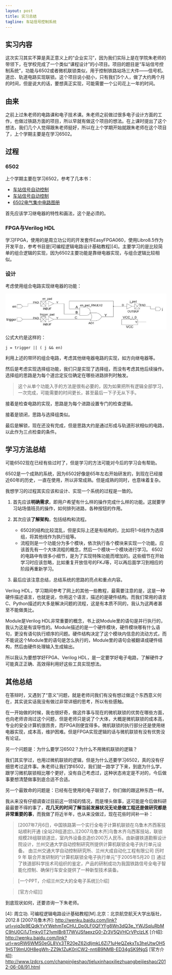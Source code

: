 ```yaml
---
layout: post
title: 实习总结
tagline: 车站信号控制系统
---
```


## 实习内容
这次实习其实不算是真正意义上的“企业实习”，因为我们实际上是在学院朱老师的带领下，在学校完成了一个类似“课程设计”的小项目。项目的题目是“车站信号控制系统”，功能与6502或者微机联锁类似，用于控制铁路站场三大件——信号机、道岔、轨道电路实现联锁。这个项目说小挺小，只有我们5个人，做了大约两个月的时间，但是说大的话，要想真正实现，可能需要一个公司花上一年的时间。

## 由来
之前上过朱老师的电路课和电子技术课。朱老师之前做过很多电子设计方面的工作，也做过铁路方面的项目，所以早就有做这个项目的想法。在上课时提出了这个想法，我们几个人觉得跟朱老师挺好，所以在上个学期开始就跟朱老师在这个项目了，上个学期主要是在学习6502。

## 过程

### 6502
上个学期主要在学习6502，参考了几本书：

- [车站信号自动控制][1]
- [车站信号自动控制][2]
- [6502电气集中电路图册][3]

首先应该学习继电器的特性和画法，这个是必须的。

### FPGA与Verilog HDL
学习FPGA，使用的是周立功公司的开发套件EasyFPGA060，使用Libro8.5作为开发平台，参考书目是[可编程逻辑电路设计基础教程][4]。主要学习的是比较简单的组合逻辑的实现，因为6502主要功能是靠继电器实现，与组合逻辑比较相似。

### 设计
考虑使用组合电路实现继电器的功能：

<img src="/assets/images/Summary-of-internship/relay.jpg" align="center" />

公式大约是这样的：
	
	j = trigger || ( j && en)

利用上述的带环的组合电路，考虑其他继电器电路的实现，如方向继电器等。

然后是考虑实现选择组功能，我们只是实现了选择组，而没有考虑其他后续操作。选择组的思路是为每个道岔定反位确定在哪些进路排列时触发。

>这个从单个功能入手的方法是很有必要的，因为如果把所有逻辑全部学习，一次完成，可能需要的时间更长，甚至最后一下子无从下手。

接着是检查电路的实现，思路是为每个进路设置专门的检查逻辑。

接着是锁闭，思路与选择组类似。

最后是解锁，现在还没有完成，但是思路大约是通过形成与轨道形状相似的电路，以此作为三点检查的条件。

## 学习方法总结
可能6502现在已经有些过时了，但是学习的方法可能对今后的学习会有帮助。

6502是一个成熟的系统，因为6502好像是65年左右开始研发的，到现在已经接近60年的历史，一直在使用，所以非常成熟。但是成熟的同时，也意味着复杂。

我想学习的过程其实应该和设计、实现一个系统的过程是一致的。

1. 首先应该**明确需求**，即用户希望有什么样的操作完成什么样的功能。这就要学习站场值班员的操作，如何排列进路，各种按钮的作用。
2. 其次应该**了解架构**，包括结构和流程。

	- 6502的结构比较混乱，但是实际上还是有结构的，比如将1-6线作为选择组，将其他线作为执行组等。
	- 流程则是一个功能分为多个模块，依次执行各个模块来实现一个功能。应该首先有一个大体流程的概念，然后一个模块一个模块进行学习。
	6502的电路中有很多小细节，是为了实现特殊功能而增加的。这些细节在开始学习时应该忽略，比如重复开放信号的FKJ等，可以再后面学习到相应的阶段再重新学习。

3. 最后应该注意总结，总结系统的思路的亮点和重点内容。

Verilog HDL，学习期间参考了网上的其他一些教程，最需要注意的是，这是一种硬件描述语言，也就是说，你用这个语言，描述的是硬件结构。而我们常用的语言C、Python描述的大多是解决问题的流程，这是有本质不同的，我认为这两者甚至不能做类比。

Module是Verilog HDL非常重要的概念，书上说Module里的语句是并行执行的，我认为这是有误导性的。Module描述的是一个硬件模块，硬件模块哪有什么语句，更没有语句执行顺序的问题。硬件结构决定了这个模块内信息的流动方式，而不能说这个Module里的语句是怎么执行的，Module里的语句会被翻译成硬件结构，然后由硬件处理输入生成输出。

所以我认为要想学好FPGA、Verilog HDL，是一定要学好电子电路，了解硬件才可能真正正确、高效得利用好这些工具实现想法。


## 其他总结

在答辩时，又遇到了“意义”问题，就是老师问我们有没有想过做这个东西意义何在，其实说实话我没有做过非常详细的思考，所以有些感触。

在一开始做的时候，我也很好奇，做这件事与现在的微机联锁的优势在哪些方面，也向老师咨询过这个问题，但是老师只是说了个大体，大概是微机联锁的成本高，专业的安全计算机很昂贵，而FPGA则便宜得多。微机联锁的执行部分还是使用继电器实现，成本高，维护困难。但是FPGA实现逻辑的话与微机联锁有没有优势没有论证。

另一个问题是：为什么要学习6502？为什么不用微机联锁的逻辑？

我们其实学过，也用过微机联锁的逻辑，但是为什么还要学习6502，真的没有仔细思考过这件事。朱老师让我们学6502，我们就一路学了下来，到底为什么学，跟学习微机联锁相比哪个更好，没有自己考虑过，这种状态肯定是不对的，今后做事要想清楚做事到底合适不合适。

另一个最致命的问题是：已经有在使用的电子联锁了，你们做的跟这种东西一样。

我从来没有仔细调查过目前这一领域的情况，而是埋头做事，这可能是今后做科研最最要不得的事了，**花几天的时间了解当前发展状况无论是做工程还是做研究都是非常重要的事**，而我做了将近半年，也从来没做过，现在花些时间补一补：

>[2007年7月6日，中国铁路第一个实行全电子计算机联锁在乌鲁木齐西客技站顺利开通 (全站28组道岔)。][2007乌鲁木齐]乌鲁木齐乌西客技站，联锁规模28组联锁道岔，室内外设备总造价200万人民币。由新疆铁道勘察设计院设计，兰州交通大学自动控制研究所提供计算机联锁全电子执行单元设备。  由兰州交通大学自动控制研究所、兰州大成自动化工程有限公司 历时 9 年 联合开发研制的“计算机联锁全电子执行单元”于2005年5月20 日 通过了铁道部科学技术司组织的鉴定，产品的研制成功为我国铁路信号全电子智能化控制、确保行车安全提供了一种新型技术装备。

>[一个PPT，介绍兰州交大的全电子系统][介绍]

>[官方介绍][]

到底现状如何，还要咨询一下朱老师。


[1]: 王永信，喻喜平.车站信号自动控制[M].北京：中国铁道出版社，2007.8
[2]: 徐洪泽.车站信号自动控制[M].北京：中国铁道出版社，2012.3
[3]: 林瑜筠.6502电气集中电路图册[M].北京：中国铁道出版社，2012.5
[4]: 周立功. 可编程逻辑电路设计基础教程[M].北京：北京航空航天大学出版社，2012.8 
[2007乌鲁木齐]: http://wenku.baidu.com/link?url=yiq3p9EQdkYvYWehmTeCHU_Dp0LF0QFYFg8Wn3dQ3e_YWJSqluRbMC9hU0Ci1JTmky0T21ymIBr8T7WVJSfaexzG0-Zr3V5QVHCrVPclzLK
[介绍]: http://wenku.baidu.com/link?url=woRW6WMS0eGL8Vx3TR20eZ62idljmkL6Zi71uHeQZekxTs3heUtwOH51H5T9lmU0H8egWh-ZZ9k1ZuK0riCW2-nntiB9NMB-ED34gSK9NgS
[官方介绍]: http://www.lzdcrs.com/chanpinjieshao/tieluxinhaoxiliezhuangbeijieshao/2012-06-08/91.html
